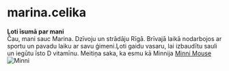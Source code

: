 # marina.celika
**Ļoti īsumā par mani**  
Čau, mani sauc Marina. Dzīvoju un strādāju Rīgā. Brīvajā laikā nodarbojos ar sportu un pavadu laiku ar savu ģimeni.Ļoti gaidu vasaru, lai izbaudītu sauli un iegūtu īsto D vitamīnu. Meitiņa saka, ka esmu kā Minnija [Minni Mouse](https://en.wikipedia.org/wiki/Minnie_Mouse)
![Minni](images/minni.jpg)
